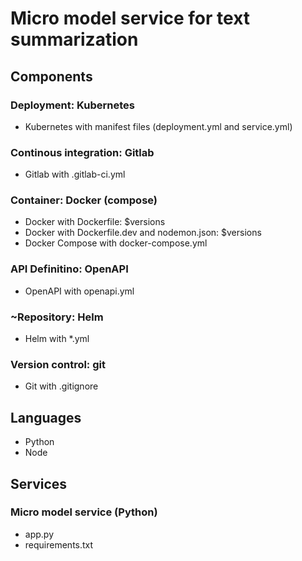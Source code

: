 # Micro model service for text summarization

## Components

### Deployment: Kubernetes
* Kubernetes with manifest files (deployment.yml and service.yml)

### Continous integration: Gitlab
* Gitlab with .gitlab-ci.yml

### Container: Docker (compose)
* Docker with Dockerfile: $versions
* Docker with Dockerfile.dev and nodemon.json: $versions
* Docker Compose with docker-compose.yml

### API Definitino: OpenAPI
* OpenAPI with openapi.yml

### ~Repository: Helm 
* Helm with *.yml

### Version control: git
* Git with .gitignore


## Languages
* Python
* Node

## Services

### Micro model service (Python)
* app.py
* requirements.txt